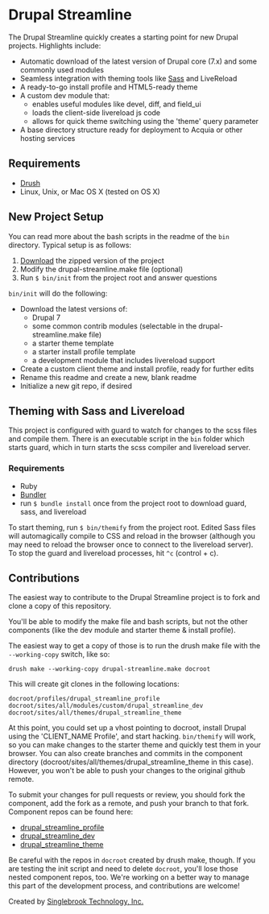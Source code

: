 # Drupal Streamline

The Drupal Streamline quickly creates a starting point for new Drupal projects. Highlights include:

  - Automatic download of the latest version of Drupal core (7.x) and some commonly used modules
  - Seamless integration with theming tools like [Sass](http://sass-lang.com/) and LiveReload
  - A ready-to-go install profile and HTML5-ready theme
  - A custom dev module that:
    - enables useful modules like devel, diff, and field_ui
    - loads the client-side livereload js code
    - allows for quick theme switching using the 'theme' query parameter
  - A base directory structure ready for deployment to Acquia or other hosting services

## Requirements

  - [Drush](https://github.com/drush-ops/drush)
  - Linux, Unix, or Mac OS X (tested on OS X)

## New Project Setup

You can read more about the bash scripts in the readme of the `bin` directory. Typical setup is as follows:

  1. [Download](https://github.com/singlebrook/drupal_streamline/archive/master.zip) the zipped version of the project
  2. Modify the drupal-streamline.make file (optional)
  3. Run `$ bin/init` from the project root and answer questions

`bin/init` will do the following:

  - Download the latest versions of:
    - Drupal 7
    - some common contrib modules (selectable in the drupal-streamline.make file)
    - a starter theme template
    - a starter install profile template
    - a development module that includes livereload support
  - Create a custom client theme and install profile, ready for further edits
  - Rename this readme and create a new, blank readme
  - Initialize a new git repo, if desired

## Theming with Sass and Livereload

This project is configured with guard to watch for changes to the scss files and compile them. There is an executable script in the `bin` folder which starts guard, which in turn starts the scss compiler and livereload server.

### Requirements

  - Ruby
  - [Bundler](http://bundler.io/)
  - run `$ bundle install` once from the project root to download guard, sass, and livereload

To start theming, run `$ bin/themify` from the project root. Edited Sass files will automagically compile to CSS and reload in the browser (although you may need to reload the browser once to connect to the livereload server). To stop the guard and livereload processes, hit `^c` (control + c).

## Contributions

The easiest way to contribute to the Drupal Streamline project is to fork and clone a copy of this repository.

You'll be able to modify the make file and bash scripts, but not the other components (like the dev module and starter theme & install profile).

The easiest way to get a copy of those is to run the drush make file with the `--working-copy` switch, like so:

    drush make --working-copy drupal-streamline.make docroot

This will create git clones in the following locations:

    docroot/profiles/drupal_streamline_profile
    docroot/sites/all/modules/custom/drupal_streamline_dev
    docroot/sites/all/themes/drupal_streamline_theme

At this point, you could set up a vhost pointing to docroot, install Drupal using the 'CLIENT_NAME Profile', and start hacking. `bin/themify` will work, so you can make changes to the starter theme and quickly test them in your browser. You can also create branches and commits in the component directory (docroot/sites/all/themes/drupal_streamline_theme in this case). However, you won't be able to push your changes to the original github remote.

To submit your changes for pull requests or review, you should fork the component, add the fork as a remote, and push your branch to that fork. Component repos can be found here:

  - [drupal_streamline_profile](https://github.com/singlebrook/drupal_streamline_profile)
  - [drupal_streamline_dev](https://github.com/singlebrook/drupal_streamline_dev)
  - [drupal_streamline_theme](https://github.com/singlebrook/drupal_streamline_theme)

Be careful with the repos in `docroot` created by drush make, though. If you are testing the init script and need to delete `docroot`, you'll lose those nested component repos, too. We're working on a better way to manage this part of the development process, and contributions are welcome!


Created by [Singlebrook Technology, Inc.](http://singlebrook.com)
